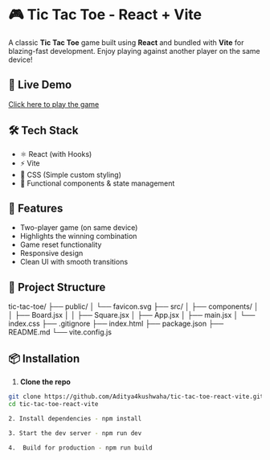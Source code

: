 # 🎮 Tic Tac Toe - React + Vite

A classic **Tic Tac Toe** game built using **React** and bundled with **Vite** for blazing-fast development. Enjoy playing against another player on the same device!

## 🚀 Live Demo

[Click here to play the game](https://tic-tac-toe-aditya-kushwahas-projects-85432551.vercel.app/)

## 🛠️ Tech Stack

- ⚛️ React (with Hooks)
- ⚡ Vite
- 🎨 CSS (Simple custom styling)
- 🧠 Functional components & state management

## 🧩 Features

- Two-player game (on same device)
- Highlights the winning combination
- Game reset functionality
- Responsive design
- Clean UI with smooth transitions

## 📂 Project Structure

tic-tac-toe/
├── public/
│ └── favicon.svg
├── src/
│ ├── components/
│ │ ├── Board.jsx
│ │ ├── Square.jsx
│ ├── App.jsx
│ ├── main.jsx
│ └── index.css
├── .gitignore
├── index.html
├── package.json
├── README.md
└── vite.config.js



## 📦 Installation

1. **Clone the repo**
```bash
git clone https://github.com/Aditya4kushwaha/tic-tac-toe-react-vite.git
cd tic-tac-toe-react-vite

2. Install dependencies - npm install

3. Start the dev server - npm run dev

4.  Build for production - npm run build
   




